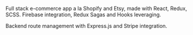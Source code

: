 Full stack e-commerce app a la Shopify and Etsy, made with React, Redux, SCSS. Firebase integration, Redux Sagas and Hooks leveraging.

Backend route management with Express.js and Stripe integration.
